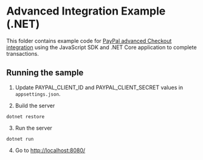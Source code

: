 # Advanced Integration Example (.NET)
This folder contains example code for [PayPal advanced Checkout integration](https://developer.paypal.com/docs/checkout/advanced/integrate/) using the JavaScript SDK and .NET Core application to complete transactions.

## Running the sample

1. Update PAYPAL_CLIENT_ID and PAYPAL_CLIENT_SECRET values in `appsettings.json`.

2. Build the server

~~~
dotnet restore
~~~

3. Run the server

~~~
dotnet run
~~~

4. Go to [http://localhost:8080/](http://localhost:8080/)